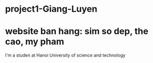 # project1-Giang-Luyen
# website ban hang: sim so dep, the cao, my pham
I'm a studen at Hanoi University of science and technology
